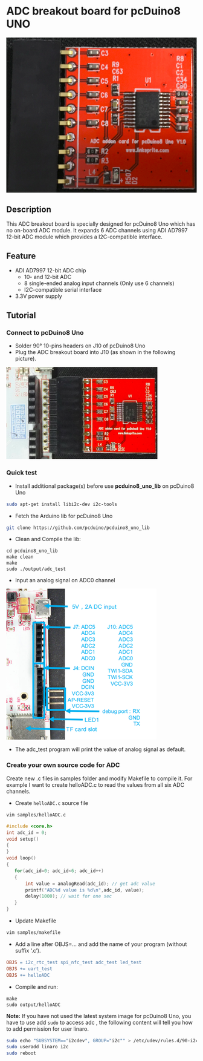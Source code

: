 # ADC breakout board for pcDuino8 UNO
![](../images/adc-module.png)

## Description
This ADC breakout board is specially designed for pcDuino8 Uno which has no on-board ADC module. It expands 6 ADC channels using ADI AD7997 12-bit ADC module which provides a I2C-compatible interface.

## Feature
* ADI AD7997 12-bit ADC chip
  - 10- and 12-bit ADC
  - 8 single-ended analog input channels (Only use 6 channels)
  - I2C-compatible serial interface
* 3.3V power supply

## Tutorial

### Connect to pcDuino8 Uno
* Solder 90° 10-pins headers on J10 of pcDuino8 Uno
* Plug the ADC breakout board into J10 (as shown in the following picture).

<img src="../images/adc-mount.png" title="adc-mount" width=400>

### Quick test
* Install additional package(s) before use **pcduino8_uno_lib** on pcDuino8 Uno
```bash
sudo apt-get install libi2c-dev i2c-tools
```
* Fetch the Arduino lib for pcDuino8 Uno

```bash
git clone https://github.com/pcduino/pcduino8_uno_lib
```
* Clean and Compile the lib:
```
cd pcduino8_uno_lib
make clean
make
sudo ./output/adc_test
```
* Input an analog signal on ADC0 channel

![](../images/p8-j10.png)

* The adc_test program will print the value of analog signal as default.

### Create your own source code for ADC
Create new .c files in samples folder and modify Makefile to compile it. For example I want to create helloADC.c to read the values from all six ADC channels.
* Create `helloADC.c` source file
```
vim samples/helloADC.c
```

```c
#include <core.h>
int adc_id = 0;
void setup()
{
}
void loop()
{
   for(adc_id=0; adc_id<6; adc_id++)
   {
       int value = analogRead(adc_id); // get adc value
       printf("ADC%d value is %d\n",adc_id, value);
       delay(1000); // wait for one sec
   }
}
```
* Update Makefile
```bash
vim samples/makefile
```
* Add a line after OBJS=… and add the name of your program (without suffix ‘.c’).
```makefile
OBJS = i2c_rtc_test spi_nfc_test adc_test led_test
OBJS += uart_test
OBJS += helloADC
```
* Compile and run:
```
make
sudo output/helloADC
```
**Note:** If you have not used the latest system image for pcDuino8 Uno, you have to use add `sudo` to access adc , the following content will tell you how to add permission for user linaro.
```bash
sudo echo "SUBSYSTEM=="i2cdev", GROUP="i2c"" > /etc/udev/rules.d/90-i2c.rules
sudo useradd linaro i2c
sudo reboot
```
